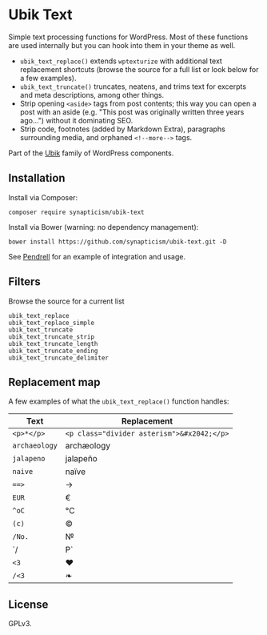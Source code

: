 # Ubik Text

Simple text processing functions for WordPress. Most of these functions are used internally but you can hook into them in your theme as well.

* `ubik_text_replace()` extends `wptexturize` with additional text replacement shortcuts (browse the source for a full list or look below for a few examples).
* `ubik_text_truncate()` truncates, neatens, and trims text for excerpts and meta descriptions, among other things.
* Strip opening `<aside>` tags from post contents; this way you can open a post with an aside (e.g. "This post was originally written three years ago...") without it dominating SEO.
* Strip code, footnotes (added by Markdown Extra), paragraphs surrounding media, and orphaned `<!--more-->` tags.

Part of the [Ubik](https://github.com/synapticism/ubik) family of WordPress components.



## Installation

Install via Composer:

```composer require synapticism/ubik-text```

Install via Bower (warning: no dependency management):

```bower install https://github.com/synapticism/ubik-text.git -D```

See [Pendrell](https://github.com/synapticism/pendrell) for an example of integration and usage.



## Filters

Browse the source for a current list

```
ubik_text_replace
ubik_text_replace_simple
ubik_text_truncate
ubik_text_truncate_strip
ubik_text_truncate_length
ubik_text_truncate_ending
ubik_text_truncate_delimiter
```



## Replacement map

A few examples of what the `ubik_text_replace()` function handles:

| Text | Replacement |
| ---- | ----------- |
| `<p>*</p>` | `<p class="divider asterism">&#x2042;</p>` |
| `archaeology` | archæology |
| `jalapeno` | jalapeño |
| `naive` | naïve |
| `==>` | → |
| `EUR` | € |
| `^oC` | °C |
| `(c)` | © |
| `/No.` | № |
| `/|P` | ¶ |
| ` <3 ` | ♥ |
| `/<3` | ❧ |



## License

GPLv3.
